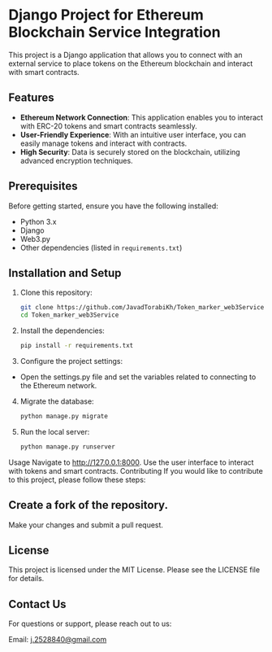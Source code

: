 # Django Project for Ethereum Blockchain Service Integration

This project is a Django application that allows you to connect with an external service to place tokens on the Ethereum blockchain and interact with smart contracts.

## Features

- **Ethereum Network Connection**: This application enables you to interact with ERC-20 tokens and smart contracts seamlessly.
- **User-Friendly Experience**: With an intuitive user interface, you can easily manage tokens and interact with contracts.
- **High Security**: Data is securely stored on the blockchain, utilizing advanced encryption techniques.

## Prerequisites

Before getting started, ensure you have the following installed:

- Python 3.x
- Django
- Web3.py
- Other dependencies (listed in `requirements.txt`)

## Installation and Setup

1. Clone this repository:

   ```bash
   git clone https://github.com/JavadTorabiKh/Token_marker_web3Service.git
   cd Token_marker_web3Service
    ```

2. Install the dependencies:

    ```bash
    pip install -r requirements.txt
    ```

3. Configure the project settings:

- Open the settings.py file and set the variables related to connecting to the Ethereum network.

4. Migrate the database:
    ```bash
    python manage.py migrate
    ```

5. Run the local server:
    ```bash
    python manage.py runserver
    ```

Usage
Navigate to http://127.0.0.1:8000.
Use the user interface to interact with tokens and smart contracts.
Contributing
If you would like to contribute to this project, please follow these steps:

## Create a fork of the repository.
Make your changes and submit a pull request.

## License
This project is licensed under the MIT License. Please see the LICENSE file for details.

## Contact Us

For questions or support, please reach out to us:

Email: j.2528840@gmail.com

